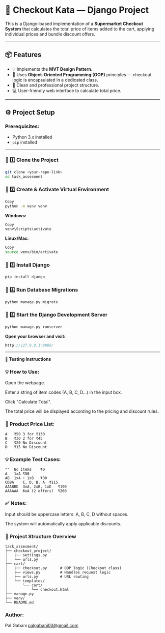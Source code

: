 # 🛒 Checkout Kata — Django Project

This is a Django-based implementation of a **Supermarket Checkout System** that calculates the total price of items added to the cart, applying individual prices and bundle discount offers.

---

## 📦 Features

- 💡 Implements the **MVT Design Pattern**.
- 🧠 Uses **Object-Oriented Programming (OOP)** principles — checkout logic is encapsulated in a dedicated class.
- 🧾 Clean and professional project structure.
- 💻 User-friendly web interface to calculate total price.

---
## ⚙️ Project Setup

### Prerequisites:
- Python 3.x installed
- `pip` installed

---

### 🐍 1️⃣ Clone the Project

```bash
git clone <your-repo-link>
cd task_assesment
```

### 🐍 2️⃣ Create & Activate Virtual Environment
```bash
Copy
python -m venv venv
```
**Windows:**

```bash
Copy
venv\Scripts\activate
```
**Linux/Mac:**

```bash
Copy
source venv/bin/activate
```

### 🐍 3️⃣ Install Django
```bash
pip install django
```

### 🐍 4️⃣ Run Database Migrations
```bash
python manage.py migrate
```

### 🐍 5️⃣ Start the Django Development Server
```bash
python manage.py runserver
```
**Open your browser and visit:**

```cpp
http://127.0.0.1:8000/
```

---
**🧪 Testing Instructions**

### 💡 How to Use:
Open the webpage.

Enter a string of item codes (A, B, C, D...) in the input box.

Click "Calculate Total".

The total price will be displayed according to the pricing and discount rules.

### 💸 Product Price List:
```Item	Price	Discount Offer
A	₹50	3 for ₹130
B	₹30	2 for ₹45
C	₹20	No Discount
D	₹15	No Discount
```
### 💡 Example Test Cases:
```Input	Meaning	Output
""	No items	₹0
A	1xA	₹50
AB	1xA + 1xB	₹80
CDBA	C, D, B, A	₹115
AAABBD	3xA, 2xB, 1xD	₹190
AAAAAA	6xA (2 offers)	₹260
```

### ✅ Notes:
Input should be uppercase letters: A, B, C, D without spaces.

The system will automatically apply applicable discounts.

### 💼 Project Structure Overview
```
task_assesment/
├── checkout_project/
│   ├── settings.py
│   └── urls.py
├── cart/
│   ├── checkout.py      # OOP logic (Checkout class)
│   ├── views.py         # Handles request logic
│   ├── urls.py          # URL routing
│   └── templates/
│       └── cart/
│           └── checkout.html
├── manage.py
├── venv/
└── README.md
```

### Author:
Pal Gabani
palgabani03@gmail.com
